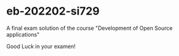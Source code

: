 # eb-202202-si729
A final exam solution of the course "Development of Open Source applications"

Good Luck in your examen!
